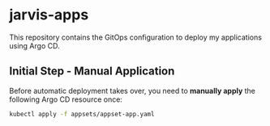 # jarvis-apps

This repository contains the GitOps configuration to deploy my applications using Argo CD.

## Initial Step - Manual Application

Before automatic deployment takes over, you need to **manually apply** the following Argo CD resource once:

```bash
kubectl apply -f appsets/appset-app.yaml

